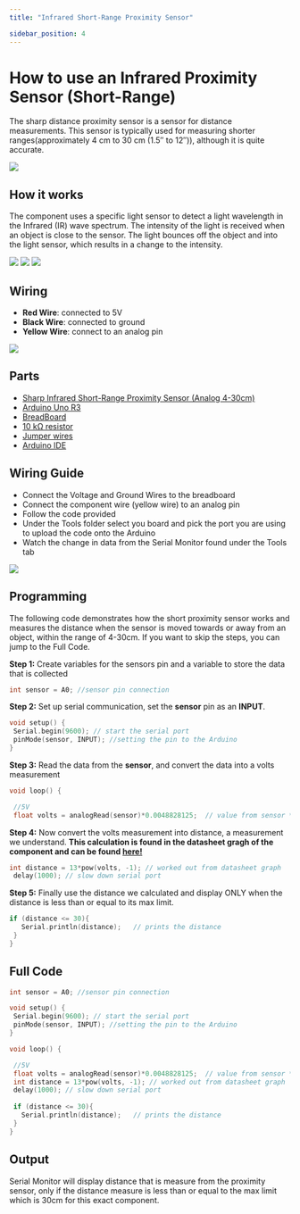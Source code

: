 ```yaml
---
title: "Infrared Short-Range Proximity Sensor"

sidebar_position: 4
---
```


# How to use an Infrared Proximity Sensor (Short-Range)

The sharp distance proximity sensor is a sensor for distance measurements. This sensor is typically used for measuring shorter ranges(approximately 4 cm to 30 cm (1.5″ to 12″)), although it is quite accurate. 

![](/img/docs/product_guide/1124(1).jpg)

## How it works
The component uses a specific light sensor to detect a light wavelength in the Infrared (IR) wave spectrum. The intensity of the light is received when an object is close to the sensor. The light bounces off the object and into the light sensor, which results in a change to the intensity.

![](/img/docs/product_guide/1124(3).jpg) ![](/img/docs/product_guide/1124(4).jpg) ![](/img/docs/product_guide/1124(2).jpg) 

## Wiring

* **Red Wire**: connected to 5V
* **Black Wire**: connected to ground 
* **Yellow Wire**: connect to an analog pin


![](/img/docs/product_guide/1124(5).jpg) 

## Parts
* [Sharp Infrared Short-Range Proximity Sensor (Analog 4-30cm)](https://www.canadarobotix.com/products/1124)
* [Arduino Uno R3](https://www.canadarobotix.com/products/60)
* [BreadBoard](https://www.canadarobotix.com/products/223)
* [10 kΩ resistor](https://www.canadarobotix.com/products/1765)
* [Jumper wires](https://www.canadarobotix.com/products/922)
* [Arduino IDE](https://www.arduino.cc/en/software)


## Wiring Guide 

* Connect the Voltage and Ground Wires to the breadboard
* Connect the component wire (yellow wire) to an analog pin
* Follow the code provided
* Under the Tools folder select you board and pick the port you are using to upload the code onto the Arduino
* Watch the change in data from the Serial Monitor found under the Tools tab


![](/img/docs/product_guide/1124(6).jpg)

## Programming
<!-- ![](/img/docs/product_guide/2290(4).jpg) -->

The following code demonstrates how the short proximity sensor works and measures the distance when the sensor is moved
towards or away from an object, within the range of 4-30cm. If you want to skip the steps, you can jump to the Full Code. 

**Step 1:** Create variables for the sensors pin and a variable to store the data that is collected 

```c
int sensor = A0; //sensor pin connection
```

**Step 2:** Set up serial communication, set the **sensor** pin as an **INPUT**. 

```c
void setup() {
 Serial.begin(9600); // start the serial port
 pinMode(sensor, INPUT); //setting the pin to the Arduino
}
```

**Step 3:** Read the data from the **sensor**, and convert the data into a volts measurement

```c
void loop() {

 //5V
 float volts = analogRead(sensor)*0.0048828125;  // value from sensor * (5/1024)
```

**Step 4:** Now convert the volts measurement into distance, a measurement we understand.
**This calculation is found in the datasheet gragh of the component and can be found [here!](https://cdn.shopify.com/s/files/1/0015/7571/4865/files/datasheet_GP2Y0A41SK0F.pdf?325)**
```c
int distance = 13*pow(volts, -1); // worked out from datasheet graph
 delay(1000); // slow down serial port 
```

**Step 5:** Finally use the distance we calculated and display ONLY when the distance is less than or equal to its max limit.
```c
if (distance <= 30){
   Serial.println(distance);   // prints the distance
 }
}
```

## Full Code

```c
int sensor = A0; //sensor pin connection

void setup() {
 Serial.begin(9600); // start the serial port
 pinMode(sensor, INPUT); //setting the pin to the Arduino
}

void loop() {

 //5V
 float volts = analogRead(sensor)*0.0048828125;  // value from sensor * (5/1024)
 int distance = 13*pow(volts, -1); // worked out from datasheet graph
 delay(1000); // slow down serial port 
 
 if (distance <= 30){
   Serial.println(distance);   // prints the distance
 }
}
```

## Output
Serial Monitor will display distance that is measure from the proximity sensor, only if the distance measure is less than or equal to the max limit which is 30cm for this exact component.

<!-- ![](/img/docs/product_guide/1072_01.gif)
![](/img/docs/product_guide/1072_04.png) -->